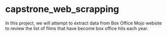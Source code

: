 # capstrone_web_scrapping
In this project, we will attempt to extract data from Box Office Mojo website to review the list of films that have become box office hits each year.
